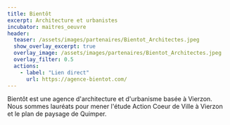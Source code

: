 ```yaml
---
title: Bientôt
excerpt: Architecture et urbanistes
incubator: maitres_oeuvre
header:
  teaser: /assets/images/partenaires/Bientot_Architectes.jpeg
  show_overlay_excerpt: true
  overlay_image: /assets/images/partenaires/Bientot_Architectes.jpeg
  overlay_filter: 0.5
  actions:
    - label: "Lien direct"
      url: https://agence-bientot.com/
---
```


Bientôt est une agence d'architecture et d'urbanisme basée à Vierzon. Nous sommes lauréats pour mener l'étude Action Coeur de Ville à Vierzon et le plan de paysage de Quimper.
